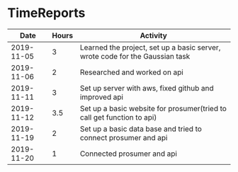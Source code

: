 # TimeReports

| Date  |      Hours    | Activity                                       |
| ----------- | ------- |------------------------------------------------
| 2019-11-05  | 3       | Learned the project, set up a basic server, wrote code for the Gaussian task                |
| 2019-11-06  | 2       | Researched and worked on api     		|
| 2019-11-11  | 3       | Set up server with aws, fixed github and improved api    		|
| 2019-11-12  | 3.5     | Set up a basic website for prosumer(tried to call get function to api)  		|
| 2019-11-19  | 2	    | Set up a basic data base and tried to connect prosumer and api  		|
| 2019-11-20  | 1	    | Connected prosumer and api  		|
